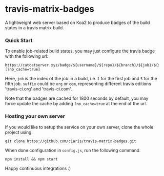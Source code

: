 # travis-matrix-badges

A lightweight web server based on Koa2 to produce badges of the build states in a travis matrix build.

### Quick Start

To enable job-related build states, you may just configure the travis badge with the following url:

```
https://catcatserver.xyz/badge/${username}/${repo}/${branch}/${job}/${suffix}[?no_cache=true]
```

Here, `job` is the index of the job in a build, i.e. `1` for the first job and `5` for the fifth job. `suffix` could be `org` or `com`, representing different travis editions 'travis-ci.org' and 'travis-ci.com'.

Note that the badges are cached for 1800 seconds by default, you may force update the cache by adding `?no_cache=true` at the end of the url.

### Hosting your own server

If you would like to setup the service on your own server, clone the whole project using:

```
git clone https://github.com/c1aris/travis-matrix-badges.git
```

When done configuration in `config.js`, run the following command:

```
npm install && npm start
```

Happy continuous integrations :)
